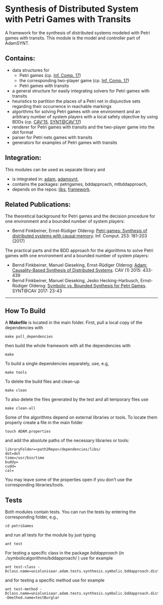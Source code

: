 Synthesis of Distributed System with Petri Games with Transits
==============================================================
A framework for the synthesis of distributed systems modeled with Petri games with transits.
This module is the model and controller part of AdamSYNT.

Contains:
---------
- data structures for
  * Petri games (cp. [Inf. Comp. 17](https://doi.org/10.1016/j.ic.2016.07.006))
  * the corresponding two-player game (cp. [Inf. Comp. 17](https://doi.org/10.1016/j.ic.2016.07.006))
  * Petri games with transits
- a general structure for easily integrating solvers for Petri games with transits
- heuristics to partition the places of a Petri net in disjunctive sets regarding their occurrence in reachable markings 
- algorithms for solving Petri games with one environment and an arbitrary number of system players with a local safety objective by using BDDs
  (cp. [CAV'15](https://doi.org/10.1007/978-3-319-21690-4_25), [SYNT@CAV'17](https://doi.org/10.4204/EPTCS.260.5)) 
- renderer for Petri games with transits and the two-player game into the dot format
- parser for Petri nets games with transits
- generators for examples of Petri games with transits

Integration:
------------
This modules can be used as separate library and
- is integrated in: [adam](https://github.com/adamtool/adam), [adamsynt](https://github.com/adamtool/adamsynt),
- contains the packages: petrigames, bddapproach, mtbddapproach,
- depends on the repos: [libs](https://github.com/adamtool/libs), [framework](https://github.com/adamtool/framework).

Related Publications:
---------------------
The theoretical background for Petri games and the decision procedure for one environment and a bounded number of system players:
- Bernd Finkbeiner, Ernst-Rüdiger Olderog:
  [Petri games: Synthesis of distributed systems with causal memory](https://doi.org/10.1016/j.ic.2016.07.006). Inf. Comput. 253: 181-203 (2017)

The practical parts and the BDD approach for the algorithms to solve Petri games with one environment and a bounded number of system players:
- Bernd Finkbeiner, Manuel Gieseking, Ernst-Rüdiger Olderog:
  [Adam: Causality-Based Synthesis of Distributed Systems](https://doi.org/10.1007/978-3-319-21690-4_25). CAV (1) 2015: 433-439
- Bernd Finkbeiner, Manuel Gieseking, Jesko Hecking-Harbusch, Ernst-Rüdiger Olderog:
  [Symbolic vs. Bounded Synthesis for Petri Games](https://doi.org/10.4204/EPTCS.260.5). SYNT@CAV 2017: 23-43

------------------------------------

How To Build
------------
A __Makefile__ is located in the main folder.
First, pull a local copy of the dependencies with
```
make pull_dependencies
```
then build the whole framework with all the dependencies with
```
make
```
To build a single dependencies separately, use, e.g,
```
make tools
```
To delete the build files and clean-up
```
make clean
```
To also delete the files generated by the test and all temporary files use
```
make clean-all
```
Some of the algorithms depend on external libraries or tools. To locate them properly create a file in the main folder
```
touch ADAM.properties
```
and add the absolute paths of the necessary libraries or tools:
```
libraryFolder=<path2Repo>/dependencies/libs/
dot=dot
time=/usr/bin/time
buddy=
cudd=
cal=
```
You may leave some of the properties open if you don't use the corresponding libraries/tools.

Tests
-----
Both modules contain tests. You can run the tests by entering the corresponding folder, e.g.,
```
cd petriGames
```
and run all tests for the module by just typing
```
ant test
```
For testing a specific class in the package _bddapproach_ (in ./symbolicalgorithms/bddapproach/
) use for example
```
ant test-class -Dclass.name=uniolunisaar.adam.tests.synthesis.symbolic.bddapproach.distrsys.graph.TestStepwiseGraphBuilder
```
and for testing a specific method use for example
```
ant test-method -Dclass.name=uniolunisaar.adam.tests.synthesis.symbolic.bddapproach.distrsys.safety.TestingSomeFiles -Dmethod.name=testBurglar
```
